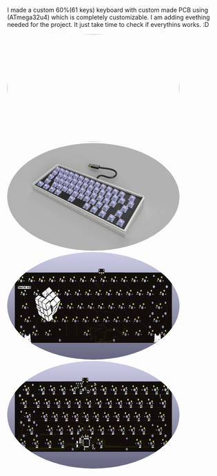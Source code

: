 I made a custom 60%(61 keys) keyboard with custom made PCB using (ATmega32u4) which is completely customizable.
I am adding evething needed for the project. It just take time to check if everythins works. :D

<kbd><img src="/Pictures/60%25_Keyboard%20v6.png" width="400" height="250" style="border-radius:50%"></kbd> <kbd><img src="/Pictures/60%25_Keyboard%20v5.png" width="400" height="250" style="border-radius:50%"></kbd>
<kbd><img src="/Pictures/Keyboard-60%25(PCB)2.png" width="400" height="250" style="border-radius:50%"></kbd> <kbd><img src="/Pictures/Keyboard-60%25(PCB).png" width="400" height="250" style="border-radius:50%"></kbd>



